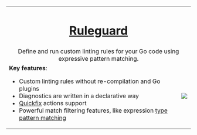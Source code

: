 <table>
  <tr>
    <td colspan="2" align="center">
      <h1><a href="https://github.com/quasilyte/go-ruleguard">Ruleguard</a></h1>
    </td>
  </tr>
  <tr>
    <td colspan="2" align="center">
      Define and run custom linting rules for your Go code using expressive pattern matching.
    </td>
  </tr>
  <tr>
    <td>
      <b>Key features</b>:
      <ul>
        <li>Custom linting rules without re-compilation and Go plugins</li>
        <li>Diagnostics are written in a declarative way</li>
        <li><a href="https://github.com/quasilyte/go-ruleguard/blob/master/docs/gorules.md#suggestions-quickfix-support">Quickfix</a> actions support</li>
        <li>Powerful match filtering features, like expression <a href="https://github.com/quasilyte/go-ruleguard/blob/master/docs/gorules.md#type-pattern-matching">type pattern matching</a></li>
      </ul>
    </td>
    <td>
      <img src="https://raw.githubusercontent.com/quasilyte/go-ruleguard/master/docs/logo2.png">
    </td>
  </tr>
</table>


